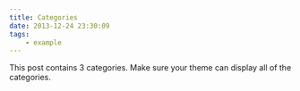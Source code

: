 ```yaml
---
title: Categories
date: 2013-12-24 23:30:09
tags:
    - example
---
```


This post contains 3 categories. Make sure your theme can display all of the categories.
